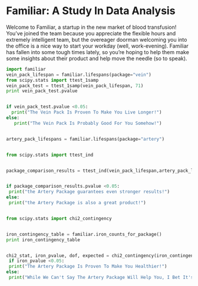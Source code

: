 # Familiar: A Study In Data Analysis
Welcome to Familiar, a startup in the new market of blood transfusion! You’ve joined the team because you appreciate the flexible hours and extremely intelligent team, but the overeager doorman welcoming you into the office is a nice way to start your workday (well, work-evening).
Familiar has fallen into some tough times lately, so you’re hoping to help them make some insights about their product and help move the needle (so to speak).

```python
import familiar
vein_pack_lifespan = familiar.lifespans(package="vein")
from scipy.stats import ttest_1samp
vein_pack_test = ttest_1samp(vein_pack_lifespan, 71)
print vein_pack_test.pvalue


if vein_pack_test.pvalue <0.05:
  print("The Vein Pack Is Proven To Make You Live Longer!")
else:
   print("The Vein Pack Is Probably Good For You Somehow!")


artery_pack_lifespans = familiar.lifespans(package="artery")


from scipy.stats import ttest_ind


package_comparison_results = ttest_ind(vein_pack_lifespan,artery_pack_lifespans)


if package_comparison_results.pvalue <0.05:
 print("the Artery Package guarantees even stronger results!")
else:
 print("the Artery Package is also a great product!")


from scipy.stats import chi2_contingency


iron_contingency_table = familiar.iron_counts_for_package()
print iron_contingency_table


chi2_stat, iron_pvalue, dof, expected = chi2_contingency(iron_contingency_table)
 if iron_pvalue <0.05:
 print("The Artery Package Is Proven To Make You Healthier!")
else:
 print("While We Can't Say The Artery Package Will Help You, I Bet It's Nice!")
```
